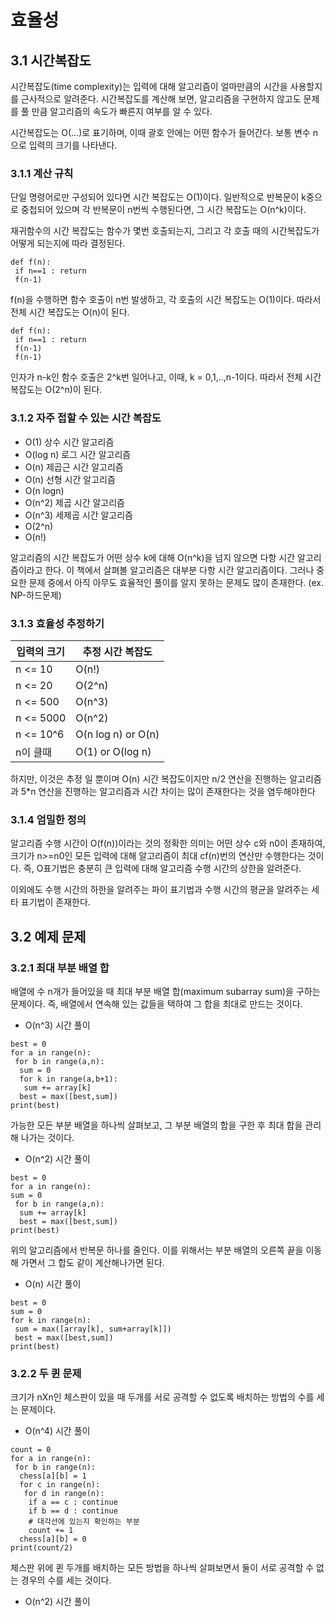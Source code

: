 # 효율성

## 3.1 시간복잡도

시간복잡도(time complexity)는 입력에 대해 알고리즘이 얼마만큼의 시간을 사용할지를 근사적으로 알려준다. 시간복잡도를 계산해 보면, 알고리즘을 구현하지 않고도 문제를 풀 만큼 알고리즘의 속도가 빠른지 여부를 알 수 있다.

시간복잡도는 O(...)로 표기하며, 이때 괄호 안에는 어떤 함수가 들어간다. 보통 변수 n으로 입력의 크기를 나타낸다.

### 3.1.1 계산 규칙

단일 명령어로만 구성되어 있다면 시간 복잡도는 O(1)이다. 일반적으로 반복문이 k중으로 중첩되어 있으며 각 반복문이 n번씩 수행된다면, 그 시간 복잡도는 O(n^k)이다.

재귀함수의 시간 복잡도는 함수가 몇번 호출되는지, 그리고 각 호출 때의 시간복잡도가 어떻게 되는지에 따라 결정된다.

```
def f(n):
 if n==1 : return
 f(n-1)
```

f(n)을 수행하면 함수 호출이 n번 발생하고, 각 호출의 시간 복잡도는 O(1)이다. 따라서 전체 시간 복잡도는 O(n)이 된다.

```
def f(n):
 if n==1 : return
 f(n-1)
 f(n-1)
```

인자가 n-k인 함수 호출은 2^k번 일어나고, 이때, k = 0,1,..,n-1이다. 따라서 전체 시간 복잡도는 O(2^n)이 된다.

### 3.1.2 자주 접할 수 있는 시간 복잡도

- O(1) 상수 시간 알고리즘
- O(log n) 로그 시간 알고리즘
- O(n) 제곱근 시간 알고리즘
- O(n) 선형 시간 알고리즘
- O(n logn)
- O(n^2) 제곱 시간 알고리즘
- O(n^3) 세제곱 시간 알고리즘
- O(2^n)
- O(n!)

알고리즘의 시간 복잡도가 어떤 상수 k에 대해 O(n^k)을 넘지 않으면 다항 시간 알고리즘이라고 한다. 이 책에서 살펴볼 알고리즘은 대부분 다항 시간 알고리즘이다. 그러나 중요한 문제 중에서 아직 아무도 효율적인 풀이를 알지 못하는 문제도 많이 존재한다. (ex. NP-하드문제)

### 3.1.3 효율성 추정하기

| 입력의 크기 | 추정 시간 복잡도 |
|---|---|
| n <= 10 | O(n!) |
| n <= 20 | O(2^n) |
| n <= 500 | O(n^3) |
| n <= 5000 | O(n^2) |
| n <= 10^6 | O(n log n) or O(n) |
| n이 클때 | O(1) or O(log n) |

하지만, 이것은 추정 일 뿐이며 O(n) 시간 복잡도이지만 n/2 연산을 진행하는 알고리즘과 5*n 연산을 진행하는 알고리즘과 시간 차이는 많이 존재한다는 것을 염두해야한다

### 3.1.4 엄밀한 정의

알고리즘 수행 시간이 O(f(n))이라는 것의 정확한 의미는 어떤 상수 c와 n0이 존재하여, 크기가 n>=n0인 모든 입력에 대해 알고리즘이 최대 cf(n)번의 연산만 수행한다는 것이다. 즉, O표기법은 충분히 큰 입력에 대해 알고리즘 수행 시간의 상한을 알려준다.

이외에도 수행 시간의 하한을 알려주는 파이 표기법과 수행 시간의 평균을 알려주는 세타 표기법이 존재한다.

## 3.2 예제 문제

### 3.2.1 최대 부분 배열 합

배열에 수 n개가 들어있을 때 최대 부분 배열 합(maximum subarray sum)을 구하는 문제이다. 즉, 배열에서 연속해 있는 값들을 택하여 그 합을 최대로 만드는 것이다.

- O(n^3) 시간 풀이

```
best = 0
for a in range(n):
 for b in range(a,n):
  sum = 0
  for k in range(a,b+1):
   sum += array[k]
  best = max([best,sum])
print(best)
```

가능한 모든 부분 배열을 하나씩 살펴보고, 그 부분 배열의 합을 구한 후 최대 합을 관리해 나가는 것이다.

- O(n^2) 시간 풀이

```
best = 0
for a in range(n):
sum = 0
 for b in range(a,n):
  sum += array[k]
  best = max([best,sum])
print(best)
```

위의 알고리즘에서 반복문 하나를 줄인다. 이를 위해서는 부분 배열의 오른쪽 끝을 이동해 가면서 그 합도 같이 계산해나가면 된다.


- O(n) 시간 풀이

```
best = 0
sum = 0
for k in range(n):
 sum = max([array[k], sum+array[k]])
 best = max([best,sum])
print(best)
```

### 3.2.2 두 퀸 문제

크기가 nXn인 체스판이 있을 때 두개를 서로 공격할 수 없도록 배치하는 방법의 수를 세는 문제이다.

- O(n^4) 시간 풀이
```
count = 0
for a in range(n):
 for b in range(n):
  chess[a][b] = 1
  for c in range(n):
   for d in range(n):
    if a == c : continue
    if b == d : continue
    # 대각선에 있는지 확인하는 부분
    count += 1
  chess[a][b] = 0
print(count/2)
```

체스판 위에 퀸 두개를 배치하는 모든 방법을 하나씩 살펴보면서 둘이 서로 공격할 수 없는 경우의 수를 세는 것이다.

- O(n^2) 시간 풀이
